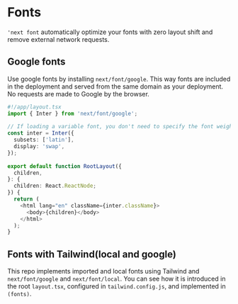 # Fonts

`'next font` automatically optimize your fonts with zero layout shift and remove external network requests.

## Google fonts

Use google fonts by installing `next/font/google`. This way fonts are included in the deployment and served from the same domain as your deployment. No requests are made to Google by the browser.

```typescript
#!/app/layout.tsx
import { Inter } from 'next/font/google';
 
// If loading a variable font, you don't need to specify the font weight
const inter = Inter({
  subsets: ['latin'],
  display: 'swap',
});
 
export default function RootLayout({
  children,
}: {
  children: React.ReactNode;
}) {
  return (
    <html lang="en" className={inter.className}>
      <body>{children}</body>
    </html>
  );
}
```

## Fonts with Tailwind(local and google)

This repo implements imported and local fonts using Tailwind and `next/font/google` and `next/font/local`. You can see how it is introduced in the root `layout.tsx`, configured in `tailwind.config.js`, and implemented in `(fonts)`.
